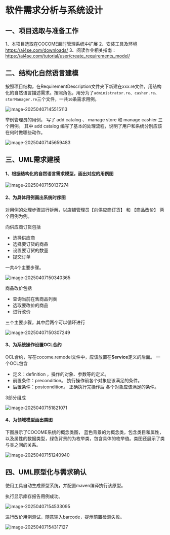 # 软件需求分析与系统设计

## 一、项目选取与准备工作
1、本项目选取在COCOME超时管理系统中扩展
2、安装工具及环境 https://ai4se.com/downloads/
3、阅读作业相关指南：https://ai4se.com/tutorial/user/create_requirements_model/



## 二、结构化自然语言建模
按照项目结构，在RequirementDescription文件夹下新建在xxx.re文件，用结构化的自然语言描述需求。按照角色，用分为了`administrator.re`、`casher.re`、`storManager.re`三个文件，一共`10`条需求用例。

![image-20250407145515113](./README.assets/image-20250407145515113.png)

举例管理员的用例， 写了 add catalog 、 manage store 和 manage cashier 三个用例。 其中 add catalog 编写了基本的处理流程，说明了用户和系统分别应该在何时做哪些动作。

![image-20250407145659483](./README.assets/image-20250407145659483.png)



## 三、UML需求建模

#### 1、根据结构化的自然语言需求模型，画出对应的用例图



![image-20250407150137274](./README.assets/image-20250407150137274.png)

#### 2、为具体用例画出系统时序图

对用例的处理步骤进行拆解，以店铺管理员【向供应商订货】  和 【商品改价】  两个用例为例。

向供应商订货包括

- 选择供应商
- 选择要订货的商品
- 设置要订货的数量
- 提交订单

一共4个主要步骤。 

![image-20250407150340365](./README.assets/image-20250407150340365.png)

商品改价包括

- 查询当前在售商品列表
- 选取要改价的商品
- 进行改价

三个主要步骤，其中后两个可以循环进行

![image-20250407150307249](./README.assets/image-20250407150307249.png)

#### 3、为系统操作设置OCL合约

OCL合约，写在cocome.remodel文件中，应该放置在**Service**定义的后面。 一个OCL包含 

- 定义：definition ，操作的对象、参数等的定义。
- 前置条件：precondition。 执行操作前各个对象应该满足的条件。
- 后置条件：postcondition。 正确执行完操作后 各个对象应该满足的条件。

3部分组成

![image-20250407151821071](./README.assets/image-20250407151821071.png)



#### 4、为领域模型画出类图

下图展示了COCOME系统的概念类图， 蓝色背景的为概念类，包含类目和属性，以及属性的数据类型，绿色背景的为枚举类，包含具体的枚举值。类图还展示了类与类之间的关系。

![image-20250407151240940](./README.assets/image-20250407151240940.png)



## 四、UML原型化与需求确认

使用工具自动生成原型系统，并配置maven编译执行该原型。

执行显示库存报告用例成功。

![image-20250407154533095](./README.assets/image-20250407154533095.png)



进行改价用例测试，随意输入barcode，提示前置检测失败。

![image-20250407154317127](./README.assets/image-20250407154317127.png)
